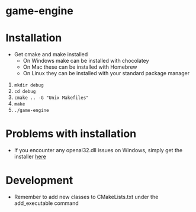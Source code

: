# game-engine

# Installation
* Get cmake and make installed
  * On Windows make can be installed with chocolatey
  * On Mac these can be installed with Homebrew
  * On Linux they can be installed with your standard package manager
1. `mkdir debug`
2. `cd debug`
3. `cmake .. -G "Unix Makefiles"`
4. `make`
5. `./game-engine`

# Problems with installation
- If you encounter any openal32.dll issues on Windows, simply get the installer [here](https://openal.org/downloads/)

# Development
- Remember to add new classes to CMakeLists.txt under the add_executable command
